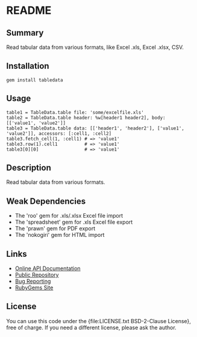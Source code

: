 README
======



Summary
-------

Read tabular data from various formats, like Excel .xls, Excel .xlsx, CSV.



Installation
------------

`gem install tabledata`



Usage
-----

    table1 = TableData.table file: 'some/excelfile.xls'
    table2 = TableData.table header: %w[header1 header2], body: [['value1', 'value2']]
    table3 = TableData.table data: [['header1', 'header2'], ['value1', 'value2']], accessors: [:cell1, :cell2]
    table3.fetch_cell(1, :cell1) # => 'value1'
    table3.row(1).cell1          # => 'value1'
    table3[0][0]                 # => 'value1'



Description
-----------

Read tabular data from various formats.



Weak Dependencies
-----------------

* The 'roo' gem for .xls/.xlsx Excel file import
* The 'spreadsheet' gem for .xls Excel file export
* The 'prawn' gem for PDF export
* The 'nokogiri' gem for HTML import



Links
-----

* [Online API Documentation](http://rdoc.info/github/apeiros/tabledata/master/frames)
* [Public Repository](https://github.com/apeiros/tabledata)
* [Bug Reporting](https://github.com/apeiros/tabledata/issues)
* [RubyGems Site](https://rubygems.org/gems/tabledata)



License
-------

You can use this code under the {file:LICENSE.txt BSD-2-Clause License}, free of charge.
If you need a different license, please ask the author.
